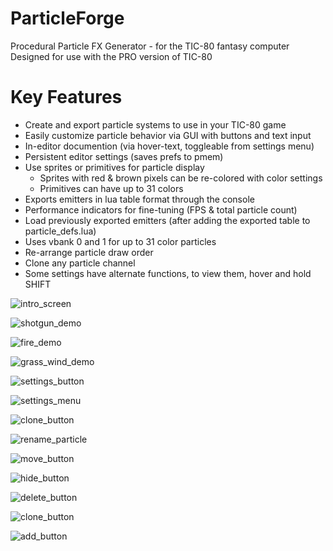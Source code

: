 # ParticleForge
Procedural Particle FX Generator - for the TIC-80 fantasy computer
Designed for use with the PRO version of TIC-80

# Key Features
- Create and export particle systems to use in your TIC-80 game
- Easily customize particle behavior via GUI with buttons and text input
- In-editor documention (via hover-text, toggleable from settings menu)
- Persistent editor settings (saves prefs to pmem)
- Use sprites or primitives for particle display
  - Sprites with red & brown pixels can be re-colored with color settings
  - Primitives can have up to 31 colors
- Exports emitters in lua table format through the console
- Performance indicators for fine-tuning (FPS & total particle count)
- Load previously exported emitters (after adding the exported table to particle_defs.lua)
- Uses vbank 0 and 1 for up to 31 color particles
- Re-arrange particle draw order
- Clone any particle channel
- Some settings have alternate functions, to view them, hover and hold SHIFT

![intro_screen](https://github.com/archaicvirus/ParticleForge/assets/25288625/d91639fd-2058-4b65-981a-11127cc8a03f)

![shotgun_demo](https://github.com/archaicvirus/ParticleForge/assets/25288625/1b3726d9-9600-48da-ac67-e5291bf23f87)

![fire_demo](https://github.com/archaicvirus/ParticleForge/assets/25288625/c148d199-fab5-43d2-9eb2-112edfb5b379)

![grass_wind_demo](https://github.com/archaicvirus/ParticleForge/assets/25288625/cebba15d-341e-487d-b2ee-b4eef0a37dcb)

![settings_button](https://github.com/archaicvirus/ParticleForge/assets/25288625/647b850a-1d02-4e59-a127-431fca7ad56a)

![settings_menu](https://github.com/archaicvirus/ParticleForge/assets/25288625/1bc4fc0a-f824-4907-8d6a-72f4f846f085)

![clone_button](https://github.com/archaicvirus/ParticleForge/assets/25288625/7da0b2c9-439b-48a7-8d98-218c41dc00ce)

![rename_particle](https://github.com/archaicvirus/ParticleForge/assets/25288625/d9317de2-7779-49bc-9d4c-96cb863de9fa)

![move_button](https://github.com/archaicvirus/ParticleForge/assets/25288625/1d5a2fef-a0de-443a-8ef7-18b6ea4404c5)

![hide_button](https://github.com/archaicvirus/ParticleForge/assets/25288625/1f59324a-415d-485b-bff5-9112615c3d8b)

![delete_button](https://github.com/archaicvirus/ParticleForge/assets/25288625/c9fea768-dbff-4615-995e-056bb2024f2d)

![clone_button](https://github.com/archaicvirus/ParticleForge/assets/25288625/aefd3e12-bce9-42ba-8fcc-86f68797a93a)

![add_button](https://github.com/archaicvirus/ParticleForge/assets/25288625/441e0644-f83b-4bb4-9666-05bfaf2f9777)
